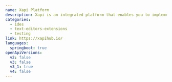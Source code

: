 ```yaml
---
name: Xapi Platform
description: Xapi is an integrated platform that enables you to implement a streamlined API-first design strategy with standardized API artifacts and collaborative teams.
categories:
  - ides
  - text-editors-extensions
  - testing
link: https://xapihub.io/
languages:
  springboot: true
openApiVersions:
  v2: false
  v3: false
  v3_1: true
  v4: false
---
```

